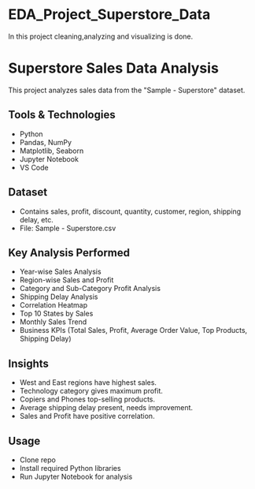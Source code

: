 # EDA_Project_Superstore_Data
In this project cleaning,analyzing and visualizing is done.
<br>
# Superstore Sales Data Analysis

This project analyzes sales data from the "Sample - Superstore" dataset.

## Tools & Technologies
- Python
- Pandas, NumPy
- Matplotlib, Seaborn
- Jupyter Notebook
- VS Code

## Dataset
- Contains sales, profit, discount, quantity, customer, region, shipping delay, etc.
- File: Sample - Superstore.csv

## Key Analysis Performed
- Year-wise Sales Analysis
- Region-wise Sales and Profit
- Category and Sub-Category Profit Analysis
- Shipping Delay Analysis
- Correlation Heatmap
- Top 10 States by Sales
- Monthly Sales Trend
- Business KPIs (Total Sales, Profit, Average Order Value, Top Products, Shipping Delay)

## Insights 
- West and East regions have highest sales.
- Technology category gives maximum profit.
- Copiers and Phones top-selling products.
- Average shipping delay present, needs improvement.
- Sales and Profit have positive correlation.

## Usage
- Clone repo
- Install required Python libraries
- Run Jupyter Notebook for analysis

